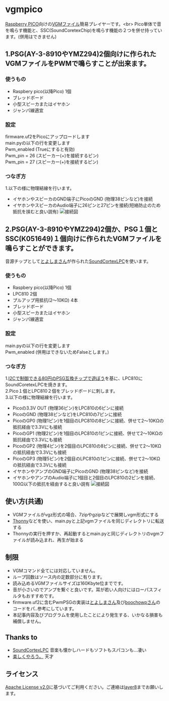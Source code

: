 # vgmpico
[Raspberry PICO](https://www.switch-science.com/catalog/6900/)向けの[VGMファイル](https://www.jpedia.wiki/blog/en/VGM_(file_format))簡易プレイヤーです。<br>
Pico単体で音を鳴らす機能と、SSC(SoundCoretexChip)を鳴らす機能の２つを併せ持っています。(併用はできません)<br>

## 1.PSG(AY-3-8910やYMZ294)2個向けに作られたVGMファイルをPWMで鳴らすことが出来ます。<br>
### 使うもの
 - Raspbery pico(以降Pico) 1個
 - ブレッドボード
 - 小型スピーカまたはイヤホン
 - ジャンパ線適宜
### 設定
firmware.uf2をPicoにアップロードします<br>
main.pyの以下の行を変更します<br>
Pwm_enabled (Trueにすると有効)<br>
Pwm_pin = 26 (スピーカー(+)を接続するピン)<br>
Pwm_pin = 27 (スピーカー(+)を接続するピン)<br>
### つなぎ方
1.以下の様に物理結線を行います。<br> 
 - イヤホンやスピーカのGND端子にPicoのGND (物理38ピンなど)を接続
 - イヤホンやスピーカのAudio端子に26ピンと27ピンを接続(短絡防止のため抵抗を挟むと良い説有)
![接続図](https://user-images.githubusercontent.com/111331376/189489764-80342a3c-8d08-4ac3-8800-2fcdb988d3fd.png)


## 2.PSG(AY-3-8910やYMZ294)2個か、PSG１個とSSC(K051649)１個向けに作られたVGMファイルを鳴らすことができます。<br>
音源チップとして[とよしまさん](https://twitter.com/toyoshim)が作られた[SoundCortexLPC](https://github.com/toyoshim/SoundCortexLPC)を使います。<br>
### 使うもの
 - Raspbery pico(以降Pico) 1個
 - LPC810 2個
 - プルアップ用抵抗(2～10KΩ) 4本
 - ブレッドボード
 - 小型スピーカまたはイヤホン
 - ジャンパ線適宜
### 設定
main.pyの以下の行を変更します<br>
Pwm_enabled (併用はできないためFalseとします。)<br>
### つなぎ方
1.[I2Cで制御できる80円のPSG互換チップで遊ぼう](https://qiita.com/toyoshim/items/22a173d267f3c90fe36f)を基に、LPC810にSoundCoretexLPCを焼きます。<br>
2.Pico１個とLPC810２個をブレッドボードに刺します。<br>
3.以下の様に物理結線を行います。<br> 
 - Picoの3.3V OUT (物理36ピン)をLPC810の6ピンに接続
 - PicoのGND (物理38ピンなど)をLPC810の7ピンに接続
 - PicoのGP0 (物理1ピン)を1個目のLPC810の8ピンに接続、併せて2～10KΩの抵抗経由で3.3Vにも接続
 - PicoのGP1 (物理2ピン)を1個目のLPC810の1ピンに接続、併せて2～10KΩの抵抗経由で3.3Vにも接続
 - PicoのGP2 (物理4ピン)を2個目のLPC810の8ピンに接続、併せて2～10KΩの抵抗経由で3.3Vにも接続
 - PicoのGP3 (物理5ピン)を2個目のLPC810の1ピンに接続、併せて2～10KΩの抵抗経由で3.3Vにも接続
 - イヤホンやアンプのGND端子にPicoのGND (物理38ピンなど)を接続
 - イヤホンやアンプのAudio端子に1個目と2個目のLPC810の2ピンを接続、100Ω以下の抵抗を経由すると良い説有
![接続図](https://user-images.githubusercontent.com/111331376/192802217-1ed78231-4e38-4734-90ca-1302198bd58a.png)


## 使い方(共通)
 - VGMファイルがvgz形式の場合、7zipやgzipなどで展開しvgm形式にする
 - [Thonny](https://thonny.org/)などを使い、main.pyと上記vgmファイルを同じディレクトリに転送する
 - Thonnyの実行を押すか、再起動するとmain.pyと同じディレクトリのvgmファイルが読み込まれ、再生が始まる

## 制限
 - VGMコマンド全てには対応していません。
 - ループ回数はソース内の定数部分に有ります。
 - 読み込めるVGMファイルサイズは160Kbyte位までです。
 - 音が小さいのでアンプを繋ぐと良いです。耳が若い人向けにはローパスフィルタもおすすめです。
 - firmware.uf2に含むPwmPSGの実装は[とよしまさん](https://twitter.com/toyoshim)及び[boochowpさん](https://twitter.com/boochowp)のコードをパ..参考にしています。
 - 本記事内容及びプログラムを使用したことにより発生する、いかなる損害も補償しません。

## Thanks to
 - [SoundCortexLPC](https://github.com/toyoshim/SoundCortexLPC) 音楽も懐かしハードもソフトもスパコンも...凄い
 - [楽しくやろう。](https://blog.boochow.com/) 天才

## ライセンス
 [Apache License v2.0](http://www.apache.org/licenses/LICENSE-2.0)に基づいてご利用ください。ご連絡は[layer8](https://twitter.com/layer812)までお願いします。
